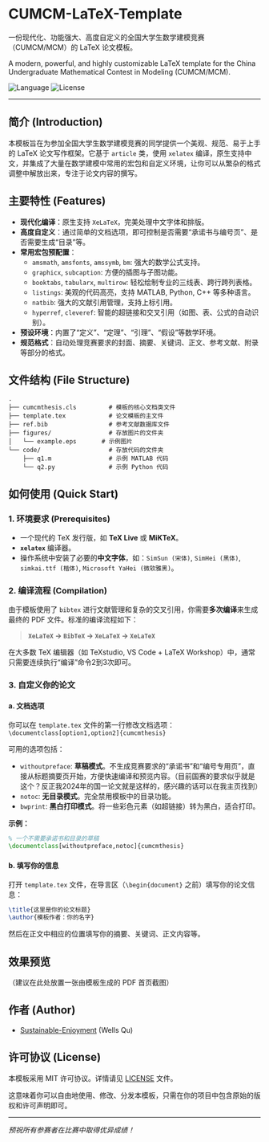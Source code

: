# CUMCM-LaTeX-Template
一份现代化、功能强大、高度自定义的全国大学生数学建模竞赛（CUMCM/MCM）的 LaTeX 论文模板。

A modern, powerful, and highly customizable LaTeX template for the China Undergraduate Mathematical Contest in Modeling (CUMCM/MCM).

![Language](https://img.shields.io/badge/Language-LaTeX-blue.svg)
![License](https://img.shields.io/badge/License-MIT-green.svg)

---

## 简介 (Introduction)

本模板旨在为参加全国大学生数学建模竞赛的同学提供一个美观、规范、易于上手的 LaTeX 论文写作框架。它基于 `article` 类，使用 `xelatex` 编译，原生支持中文，并集成了大量在数学建模中常用的宏包和自定义环境，让你可以从繁杂的格式调整中解放出来，专注于论文内容的撰写。

## 主要特性 (Features)

- **现代化编译**：原生支持 `XeLaTeX`，完美处理中文字体和排版。
- **高度自定义**：通过简单的文档选项，即可控制是否需要“承诺书与编号页”、是否需要生成“目录”等。
- **常用宏包预配置**：
  - `amsmath`, `amsfonts`, `amssymb`, `bm`: 强大的数学公式支持。
  - `graphicx`, `subcaption`: 方便的插图与子图功能。
  - `booktabs`, `tabularx`, `multirow`: 轻松绘制专业的三线表、跨行跨列表格。
  - `listings`: 美观的代码高亮，支持 MATLAB, Python, C++ 等多种语言。
  - `natbib`: 强大的文献引用管理，支持上标引用。
  - `hyperref`, `cleveref`: 智能的超链接和交叉引用（如图、表、公式的自动识别）。
- **预设环境**：内置了“定义”、“定理”、“引理”、“假设”等数学环境。
- **规范格式**：自动处理竞赛要求的封面、摘要、关键词、正文、参考文献、附录等部分的格式。

## 文件结构 (File Structure)

```
.
├── cumcmthesis.cls         # 模板的核心文档类文件
├── template.tex            # 论文模板的主文件
├── ref.bib                 # 参考文献数据库文件
├── figures/                # 存放图片的文件夹
│   └── example.eps       # 示例图片
└── code/                   # 存放代码的文件夹
    ├── q1.m                # 示例 MATLAB 代码
    └── q2.py               # 示例 Python 代码
```

## 如何使用 (Quick Start)

### 1. 环境要求 (Prerequisites)

- 一个现代的 TeX 发行版，如 **TeX Live** 或 **MiKTeX**。
- **`xelatex`** 编译器。
- 操作系统中安装了必要的**中文字体**，如：`SimSun (宋体)`, `SimHei (黑体)`, `simkai.ttf (楷体)`, `Microsoft YaHei (微软雅黑)`。

### 2. 编译流程 (Compilation)

由于模板使用了 `bibtex` 进行文献管理和复杂的交叉引用，你需要**多次编译**来生成最终的 PDF 文件。标准的编译流程如下：

> **`XeLaTeX` -> `BibTeX` -> `XeLaTeX` -> `XeLaTeX`**

在大多数 TeX 编辑器（如 TeXstudio, VS Code + LaTeX Workshop）中，通常只需要连续执行“编译”命令2到3次即可。

### 3. 自定义你的论文

#### a. 文档选项

你可以在 `template.tex` 文件的第一行修改文档选项：
`\documentclass[option1,option2]{cumcmthesis}`

可用的选项包括：
- `withoutpreface`: **草稿模式**。不生成竞赛要求的“承诺书”和“编号专用页”，直接从标题摘要页开始，方便快速编译和预览内容。（目前国赛的要求似乎就是这个？反正我2024年的国一论文就是这样的，感兴趣的话可以在我主页找到）
- `notoc`: **无目录模式**。完全禁用模板中的目录功能。
- `bwprint`: **黑白打印模式**。将一些彩色元素（如超链接）转为黑白，适合打印。

**示例：**
```latex
% 一个不需要承诺书和目录的草稿
\documentclass[withoutpreface,notoc]{cumcmthesis}
```

#### b. 填写你的信息

打开 `template.tex` 文件，在导言区（`\begin{document}` 之前）填写你的论文信息：

```latex
\title{这里是你的论文标题}
\author{模板作者：你的名字}
```

然后在正文中相应的位置填写你的摘要、关键词、正文内容等。

## 效果预览

（建议在此处放置一张由模板生成的 PDF 首页截图）

## 作者 (Author)

- [Sustainable-Enjoyment](https://github.com/Sustainable-Enjoyment) (Wells Qu)

## 许可协议 (License)

本模板采用 MIT 许可协议。详情请见 [LICENSE](LICENSE) 文件。

这意味着你可以自由地使用、修改、分发本模板，只需在你的项目中包含原始的版权和许可声明即可。

---
*预祝所有参赛者在比赛中取得优异成绩！*
